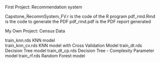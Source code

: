 First Project: Recommendation system

Capstone_RecommSystem_FV.r is the code of the R program
pdf_rmd.Rmd is the code to generate the PDF
pdf_rmd.pdf is the PDF report generated


My Own Project: Census Data

train_knn.rds KNN model <br>
train_knn_cv.rds KNN model with Cross Validation Model
train_dt.rds Decision Tree model
train_dt_cp.rds Decision Tree - Complexity Parameter model
train_rf.rds Random Forest model
